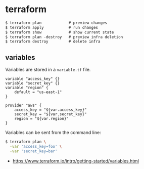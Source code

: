# terraform

```txt
$ terraform plan            # preview changes
$ terraform apply           # run changes
$ terraform show            # show current state
$ terraform plan -destroy   # preview infra deletion
$ terraform destroy         # delete infra
```

## variables
Variables are stored in a `variable.tf` file.
```hcl
variable "access_key" {}
variable "secret_key" {}
variable "region" {
    default = "us-east-1"
}
```
```hcl
provider "aws" {
    access_key = "${var.access_key}"
    secret_key = "${var.secret_key}"
    region = "${var.region}"
}
```

Variables can be sent from the command line:
```sh
$ terraform plan \
  -var 'access_key=foo' \
  -var 'secret_key=bar'
```

- https://www.terraform.io/intro/getting-started/variables.html
